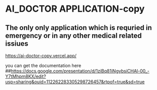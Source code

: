 # AI_DOCTOR APPLICATION-copy

## The only only application which is requried in emergency or in any other medical related issiues


https://ai-doctor-copy.vercel.app/


you can get the documentation here 
##https://docs.google.com/presentation/d/1ziBq81iNgybsiCHAl-00_-Y7tMhpm8KX/edit?usp=sharing&ouid=112262283305298726457&rtpof=true&sd=true

